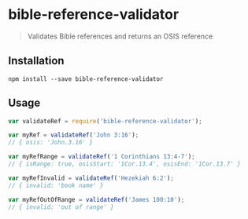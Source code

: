 # bible-reference-validator

> Validates Bible references and returns an OSIS reference

## Installation

```
npm install --save bible-reference-validator
```

## Usage

```javascript
var validateRef = require('bible-reference-validator');

var myRef = validateRef('John 3:16');
// { osis: 'John.3.16' }

var myRefRange = validateRef('1 Corinthians 13:4-7');
// { isRange: true, osisStart: '1Cor.13.4', osisEnd: '1Cor.13.7' }

var myRefInvalid = validateRef('Hezekiah 6:2');
// { invalid: 'book name' }

var myRefOutOfRange = validateRef('James 100:10');
// { invalid: 'out of range' }
```
